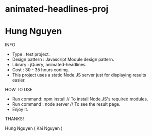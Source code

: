 # animated-headlines-proj
# Hung Nguyen

INFO
- Type : test project.
- Design pattern : Javascript Module design pattern.
- Library : jQuery, animated-headlines.
- Cost : 30 - 35 hours coding.
- This project uses a static Node.JS server just for displaying results easier.

HOW TO USE
- Run command: npm install  // To install Node.JS's required modules.
- Run command : node server // To see the result page.
- Enjoy it.

THANKS!

Hung Nguyen ( Kai Nguyen )
